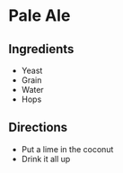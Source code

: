 # Pale Ale

## Ingredients
* Yeast
* Grain
* Water
* Hops

## Directions
* Put a lime in the coconut
* Drink it all up

